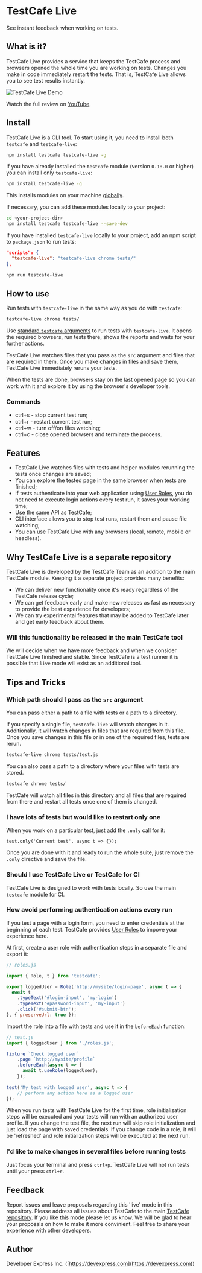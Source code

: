 # TestCafe Live

See instant feedback when working on tests.

## What is it?

TestCafe Live provides a service that keeps the TestCafe process and browsers opened the whole time you are
working on tests. Changes you make in code immediately restart the tests. That is, TestCafe Live allows you to see test results instantly.

![TestCafe Live Demo](https://raw.githubusercontent.com/DevExpress/testcafe-live/master/media/testcafe-live-twitter.gif)

Watch the full review on [YouTube](https://www.youtube.com/watch?v=RWQtB6Xv01Q).

## Install

TestCafe Live is a CLI tool. To start using it, you need to install both `testcafe` and `testcafe-live`:

```sh
npm install testcafe testcafe-live -g
```

If you have already installed the `testcafe` module (version `0.18.0` or higher) you can install only `testcafe-live`:

```sh
npm install testcafe-live -g
```

This installs modules on your machine [globally](https://docs.npmjs.com/getting-started/installing-npm-packages-globally).

If necessary, you can add these modules locally to your project:

```sh
cd <your-project-dir>
npm install testcafe testcafe-live --save-dev
```

If you have installed `testcafe-live` locally to your project, add an npm script to `package.json` to run tests:

```json
"scripts": {
  "testcafe-live": "testcafe-live chrome tests/"
},
```

```sh
npm run testcafe-live
```

## How to use

Run tests with `testcafe-live` in the same way as you do with `testcafe`:

```sh
testcafe-live chrome tests/
```

Use [standard `testcafe` arguments](https://devexpress.github.io/testcafe/documentation/using-testcafe/command-line-interface.html) to run tests with `testcafe-live`. It opens the required browsers, run tests
there, shows the reports and waits for your further actions.

TestCafe Live watches files that you pass as the `src` argument and files that are required in them. Once you make changes in files and save them, TestCafe Live immediately reruns your tests.

When the tests are done, browsers stay on the last opened page so you can work with it and explore it by using the browser's developer tools.

### Commands

- ctrl+s - stop current test run;
- ctrl+r - restart current test run;
- ctrl+w - turn off/on files watching;
- ctrl+c - close opened browsers and terminate the process.

## Features

- TestCafe Live watches files with tests and helper modules rerunning the tests once changes are saved;
- You can explore the tested page in the same browser when tests are finished;
- If tests authenticate into your web application using [User Roles](https://devexpress.github.io/testcafe/documentation/test-api/authentication/user-roles.html), you do not need to execute login actions every test run, it saves your working time;
- Use the same API as TestCafe;
- CLI interface allows you to stop test runs, restart them and pause file watching;
- You can use TestCafe Live with any browsers (local, remote, mobile or headless).

## Why TestCafe Live is a separate repository

TestCafe Live is developed by the TestCafe Team as an addition to the main TestCafe module. Keeping it a separate project provides many benefits:

- We can deliver new functionality once it's ready regardless of the TestCafe release cycle;
- We can get feedback early and make new releases as fast as necessary to provide the best experience for developers;
- We can try experimental features that may be added to TestCafe later and get early feedback about them.

### Will this functionality be released in the main TestCafe tool

We will decide when we have more feedback and when we consider TestCafe Live finished and stable. Since TestCafe is a test runner it is possible
that `live` mode will exist as an additional tool.

## Tips and Tricks

### Which path should I pass as the `src` argument

You can pass either a path to a file with tests or a path to a directory.

If you specify a single file, `testcafe-live` will watch changes in it. Additionally, it will watch changes in files that are required from this file. Once you save changes in this file or in one of the required files, tests are rerun.

```sh
testcafe-live chrome tests/test.js
```

You can also pass a path to a directory where your files with tests are stored.

```sh
testcafe chrome tests/
```

TestCafe will watch all files in this directory and all files that are required from there and restart all tests once one of them is changed.

### I have lots of tests but would like to restart only one

When you work on a particular test, just add the `.only` call for it:

```
test.only('Current test', async t => {});
```

Once you are done with it and ready to run the whole suite, just remove the `.only` directive and save the file.

### Should I use TestCafe Live or TestCafe for CI

TestCafe Live is designed to work with tests locally. So use the main `testcafe` module for CI.

### How avoid performing authentication actions every run

If you test a page with a login form, you need to enter credentials at the beginning of each test. TestCafe provides [User Roles](https://devexpress.github.io/testcafe/documentation/test-api/authentication/user-roles.html) to impove your experience here.

At first, create a user role with authentication steps in a separate file and export it:

```js
// roles.js

import { Role, t } from 'testcafe';

export loggedUser = Role('http://mysite/login-page', async t => {
  await t
    .typeText('#login-input', 'my-login')
    .typeText('#password-input', 'my-input')
    .click('#submit-btn');
}, { preserveUrl: true });
```

Import the role into a file with tests and use it in the `beforeEach` function:

```js
// test.js
import { loggedUser } from './roles.js';

fixture `Check logged user`
    .page `http://mysite/profile`
    .beforeEach(async t => {
      await t.useRole(loggedUser);
    });
    
test('My test with logged user', async t => {
    // perform any action here as a logged user
});
```

When you run tests with TestCafe Live for the first time, role initialization steps will be executed and your tests will run with an authorized user profile. If you change the test file, the next run will skip role initialization and just load the page with saved
credentials. If you change code in a role, it will be 'refreshed' and role initialization steps will be executed at the next run.

### I'd like to make changes in several files before running tests

Just focus your terminal and press `ctrl+p`. TestCafe Live will not run tests until your press `ctrl+r`.

## Feedback

Report issues and leave proposals regarding this 'live' mode in this repository. Please address all issues about TestCafe to the main [TestCafe repository](https://github.com/DevExpress/testcafe/issues).
If you like this mode please let us know. We will be glad to hear your proposals on how to make it more convinient.
Feel free to share your experience with other developers.

## Author

Developer Express Inc. ([https://devexpress.com](https://devexpress.com))
